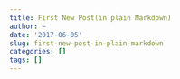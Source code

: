 ```yaml
---
title: First New Post(in plain Markdown)
author: ~
date: '2017-06-05'
slug: first-new-post-in-plain-markdown
categories: []
tags: []
---
```


